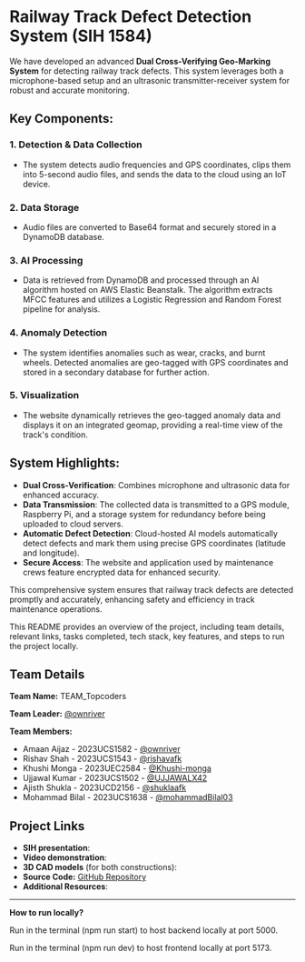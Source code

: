 # **Railway Track Defect Detection System** (SIH 1584)

We have developed an advanced **Dual Cross-Verifying Geo-Marking System** for detecting railway track defects. This system leverages both a microphone-based setup and an ultrasonic transmitter-receiver system for robust and accurate monitoring. 

## **Key Components:**

### **1. Detection & Data Collection**
   - The system detects audio frequencies and GPS coordinates, clips them into 5-second audio files, and sends the data to the cloud using an IoT device.

### **2. Data Storage**
   - Audio files are converted to Base64 format and securely stored in a DynamoDB database.

### **3. AI Processing**
   - Data is retrieved from DynamoDB and processed through an AI algorithm hosted on AWS Elastic Beanstalk. The algorithm extracts MFCC features and utilizes a Logistic Regression and Random Forest pipeline for analysis.

### **4. Anomaly Detection**
   - The system identifies anomalies such as wear, cracks, and burnt wheels. Detected anomalies are geo-tagged with GPS coordinates and stored in a secondary database for further action.

### **5. Visualization**
   - The website dynamically retrieves the geo-tagged anomaly data and displays it on an integrated geomap, providing a real-time view of the track's condition.

## **System Highlights:**

- **Dual Cross-Verification**: Combines microphone and ultrasonic data for enhanced accuracy.
- **Data Transmission**: The collected data is transmitted to a GPS module, Raspberry Pi, and a storage system for redundancy before being uploaded to cloud servers.
- **Automatic Defect Detection**: Cloud-hosted AI models automatically detect defects and mark them using precise GPS coordinates (latitude and longitude).
- **Secure Access**: The website and application used by maintenance crews feature encrypted data for enhanced security.

This comprehensive system ensures that railway track defects are detected promptly and accurately, enhancing safety and efficiency in track maintenance operations.

This README provides an overview of the project, including team details, relevant links, tasks completed, tech stack, key features, and steps to run the project locally.

## Team Details

**Team Name:** TEAM_Topcoders

**Team Leader:** [@ownriver](https://github.com/ownriver)

**Team Members:**

- Amaan Aijaz - 2023UCS1582 - [@ownriver](https://github.com/ownriver)
- Rishav Shah - 2023UCS1543 - [@rishavafk](https://github.com/rishavafk)
- Khushi Monga - 2023UEC2584 - [@Khushi-monga](https://github.com/Khushi-monga)
- Ujjawal Kumar - 2023UCS1502 - [@UJJAWALX42](https://github.com/UJJAWALX42)
- Ajisth Shukla - 2023UCD2156 - [@shuklaafk](https://github.com/shuklaafk)
- Mohammad Bilal - 2023UCS1638 - [@mohammadBilal03](https://github.com/mohammadBilal03)

## Project Links

- **SIH presentation**:
- **Video demonstration**:
- **3D CAD models** (for both constructions):
- **Source Code:** [GitHub Repository](https://github.com/mohammadBilal03/SIH_INTERNAL_ROUND_2_TopCoder)
- **Additional Resources**:


---------------------------------------------------------------------------------------------------------------------------------------------------------------
 
  **How to run locally?**

Run in the terminal (npm run start) to host backend locally at port 5000.

Run in the terminal (npm run dev) to host frontend locally at port 5173.
